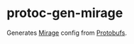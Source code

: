 # protoc-gen-mirage

Generates [Mirage] config from [Protobufs].

[mirage]: https://miragejs.com/
[protobufs]: https://developers.google.com/protocol-buffers
